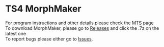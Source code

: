 # TS4 MorphMaker

For program instructions and other details please check the [MTS page](https://modthesims.info/d/613061/ts4-morphmaker-updated-to-v4-5-2-on-4-19-2023.html)\
To download MorphMaker, please go to [Releases](https://github.com/CmarNYC-Tools/TS4MorphMaker/releases) and click the .7z on the latest one\
To report bugs please either go to [Issues](https://github.com/CmarNYC-Tools/TS4MorphMaker/issues).
